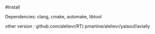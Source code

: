 #Install

Dependencies: clang, cmake, automake, libtool

other version : github.com/alelievr/RT)
pmartine/alelievr/yalaouf/avially
